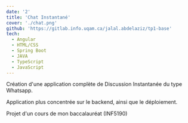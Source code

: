 ```yaml
---
date: '2'
title: 'Chat Instantané'
cover: './chat.png'
github: 'https://gitlab.info.uqam.ca/jalal.abdelaziz/tp1-base'
tech:
  - Angular
  - HTML/CSS
  - Spring Boot
  - JAVA
  - TypeScript
  - JavaScript
---
```


Création d'une application complète de Discussion Instantanée du type Whatsapp.

Application plus concentrée sur le backend, ainsi que le déploiement.

Projet d'un cours de mon baccalauréat (INF5190)
